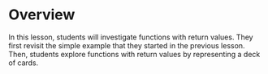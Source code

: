 # Overview

In this lesson, students will investigate functions with return values. They first revisit the simple example that they started in the previous lesson. Then, students explore functions with return values by representing a deck of cards.
